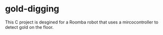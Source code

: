 # gold-digging
This C project is desgined for a Roomba robot that uses a mircocontroller to detect gold on the floor.
